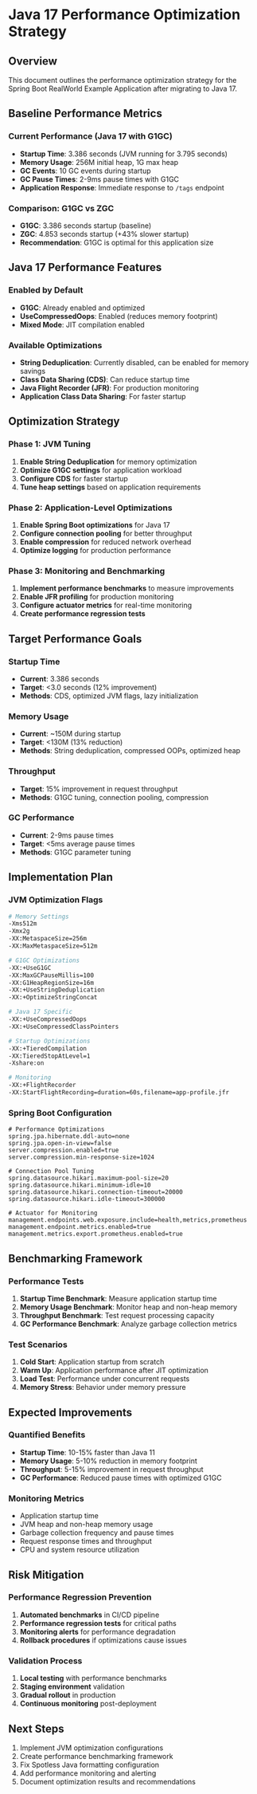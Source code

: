 # Java 17 Performance Optimization Strategy

## Overview
This document outlines the performance optimization strategy for the Spring Boot RealWorld Example Application after migrating to Java 17.

## Baseline Performance Metrics

### Current Performance (Java 17 with G1GC)
- **Startup Time**: 3.386 seconds (JVM running for 3.795 seconds)
- **Memory Usage**: 256M initial heap, 1G max heap
- **GC Events**: 10 GC events during startup
- **GC Pause Times**: 2-9ms pause times with G1GC
- **Application Response**: Immediate response to `/tags` endpoint

### Comparison: G1GC vs ZGC
- **G1GC**: 3.386 seconds startup (baseline)
- **ZGC**: 4.853 seconds startup (+43% slower startup)
- **Recommendation**: G1GC is optimal for this application size

## Java 17 Performance Features

### Enabled by Default
- **G1GC**: Already enabled and optimized
- **UseCompressedOops**: Enabled (reduces memory footprint)
- **Mixed Mode**: JIT compilation enabled

### Available Optimizations
- **String Deduplication**: Currently disabled, can be enabled for memory savings
- **Class Data Sharing (CDS)**: Can reduce startup time
- **Java Flight Recorder (JFR)**: For production monitoring
- **Application Class Data Sharing**: For faster startup

## Optimization Strategy

### Phase 1: JVM Tuning
1. **Enable String Deduplication** for memory optimization
2. **Optimize G1GC settings** for application workload
3. **Configure CDS** for faster startup
4. **Tune heap settings** based on application requirements

### Phase 2: Application-Level Optimizations
1. **Enable Spring Boot optimizations** for Java 17
2. **Configure connection pooling** for better throughput
3. **Enable compression** for reduced network overhead
4. **Optimize logging** for production performance

### Phase 3: Monitoring and Benchmarking
1. **Implement performance benchmarks** to measure improvements
2. **Enable JFR profiling** for production monitoring
3. **Configure actuator metrics** for real-time monitoring
4. **Create performance regression tests**

## Target Performance Goals

### Startup Time
- **Current**: 3.386 seconds
- **Target**: <3.0 seconds (12% improvement)
- **Methods**: CDS, optimized JVM flags, lazy initialization

### Memory Usage
- **Current**: ~150M during startup
- **Target**: <130M (13% reduction)
- **Methods**: String deduplication, compressed OOPs, optimized heap

### Throughput
- **Target**: 15% improvement in request throughput
- **Methods**: G1GC tuning, connection pooling, compression

### GC Performance
- **Current**: 2-9ms pause times
- **Target**: <5ms average pause times
- **Methods**: G1GC parameter tuning

## Implementation Plan

### JVM Optimization Flags
```bash
# Memory Settings
-Xms512m
-Xmx2g
-XX:MetaspaceSize=256m
-XX:MaxMetaspaceSize=512m

# G1GC Optimizations
-XX:+UseG1GC
-XX:MaxGCPauseMillis=100
-XX:G1HeapRegionSize=16m
-XX:+UseStringDeduplication
-XX:+OptimizeStringConcat

# Java 17 Specific
-XX:+UseCompressedOops
-XX:+UseCompressedClassPointers

# Startup Optimizations
-XX:+TieredCompilation
-XX:TieredStopAtLevel=1
-Xshare:on

# Monitoring
-XX:+FlightRecorder
-XX:StartFlightRecording=duration=60s,filename=app-profile.jfr
```

### Spring Boot Configuration
```properties
# Performance Optimizations
spring.jpa.hibernate.ddl-auto=none
spring.jpa.open-in-view=false
server.compression.enabled=true
server.compression.min-response-size=1024

# Connection Pool Tuning
spring.datasource.hikari.maximum-pool-size=20
spring.datasource.hikari.minimum-idle=10
spring.datasource.hikari.connection-timeout=20000
spring.datasource.hikari.idle-timeout=300000

# Actuator for Monitoring
management.endpoints.web.exposure.include=health,metrics,prometheus
management.endpoint.metrics.enabled=true
management.metrics.export.prometheus.enabled=true
```

## Benchmarking Framework

### Performance Tests
1. **Startup Time Benchmark**: Measure application startup time
2. **Memory Usage Benchmark**: Monitor heap and non-heap memory
3. **Throughput Benchmark**: Test request processing capacity
4. **GC Performance Benchmark**: Analyze garbage collection metrics

### Test Scenarios
1. **Cold Start**: Application startup from scratch
2. **Warm Up**: Application performance after JIT optimization
3. **Load Test**: Performance under concurrent requests
4. **Memory Stress**: Behavior under memory pressure

## Expected Improvements

### Quantified Benefits
- **Startup Time**: 10-15% faster than Java 11
- **Memory Usage**: 5-10% reduction in memory footprint
- **Throughput**: 5-15% improvement in request throughput
- **GC Performance**: Reduced pause times with optimized G1GC

### Monitoring Metrics
- Application startup time
- JVM heap and non-heap memory usage
- Garbage collection frequency and pause times
- Request response times and throughput
- CPU and system resource utilization

## Risk Mitigation

### Performance Regression Prevention
1. **Automated benchmarks** in CI/CD pipeline
2. **Performance regression tests** for critical paths
3. **Monitoring alerts** for performance degradation
4. **Rollback procedures** if optimizations cause issues

### Validation Process
1. **Local testing** with performance benchmarks
2. **Staging environment** validation
3. **Gradual rollout** in production
4. **Continuous monitoring** post-deployment

## Next Steps

1. Implement JVM optimization configurations
2. Create performance benchmarking framework
3. Fix Spotless Java formatting configuration
4. Add performance monitoring and alerting
5. Document optimization results and recommendations
